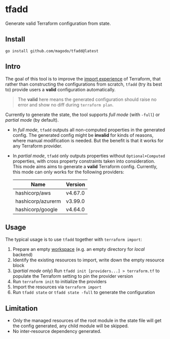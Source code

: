 # tfadd

Generate valid Terraform configuration from state.

## Install

```
go install github.com/magodo/tfadd@latest
```

## Intro

The goal of this tool is to improve the [import experience](https://learn.hashicorp.com/tutorials/terraform/state-import?in=terraform/state&utm_source=WEBSITE&utm_medium=WEB_IO&utm_offer=ARTICLE_PAGE&utm_content=DOCS) of Terraform, that rather than constructing the configurations from scratch, `tfadd` (try its best to) provide users a **valid** configuration automatically.

> The **valid** here means the generated configuration should raise no error and show no diff during `terraform plan`. 

Currently to generate the state, the tool supports *full mode* (with `-full`) or *partial mode* (by default).

- In *full mode*, `tfadd` outputs all non-computed properties in the generated config. The generated config might be **invalid** for kinds of reasons, where manual modification is needed. But the benefit is that it works for any Terraform provider.
- In *partial mode*, `tfadd` only outputs properties without `Optional+Computed` properties, with cross property constraints taken into consideration. This mode aims aims to generate a **valid** Terraform config. Currently, this mode can only works for the following providers:

    |Name|Version|
    |-|-|
    |hashicorp/aws|v4.67.0|
    |hashicorp/azurerm|v3.99.0|
    |hashicorp/google|v4.64.0|

## Usage

The typical usage is to use `tfadd` together with `terraform import`:

1. Prepare an empty [workspace](https://www.terraform.io/language/state/workspaces) (e.g. an empty directory for *local* backend)
1. Identify the existing resources to import, write down the empty resource block
1. (*partial mode* only) Run `tfadd init [providers...] > terraform.tf` to populate the Terraform setting to pin the provider version
1. Run `terraform init` to initialize the providers
1. Import the resources via `terraform import`
1. Run `tfadd state` or `tfadd state -full` to generate the configuration


## Limitation

- Only the managed resources of the root module in the state file will get the config generated, any child module will be skipped. 
- No inter-resource dependency generated.
